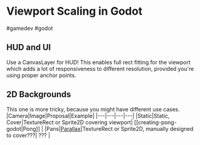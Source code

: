 # Viewport Scaling in Godot

#gamedev #godot

## HUD and UI

Use a CanvasLayer for HUD! This enables full rect fitting for the viewport which adds a lot of responsiveness to different resolution, provided you're using proper anchor points.

## 2D Backgrounds

This one is more tricky, because you might have different use cases.
|Camera|Image|Proposal|Example|
|---|---|---|---|
|Static|Static, Cover|TextureRect or Sprite2D covering viewport| [[creating-pong-godot|Pong]] |
|Pans|[Parallax](parallax-godot.md)|TextureRect or Sprite2D, manually designed to cover???| ??? |

